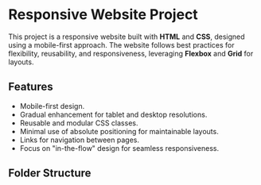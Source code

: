 # Responsive Website Project

This project is a responsive website built with **HTML** and **CSS**, designed using a mobile-first approach. The website follows best practices for flexibility, reusability, and responsiveness, leveraging **Flexbox** and **Grid** for layouts.

## Features

- Mobile-first design.
- Gradual enhancement for tablet and desktop resolutions.
- Reusable and modular CSS classes.
- Minimal use of absolute positioning for maintainable layouts.
- Links for navigation between pages.
- Focus on "in-the-flow" design for seamless responsiveness.

## Folder Structure
